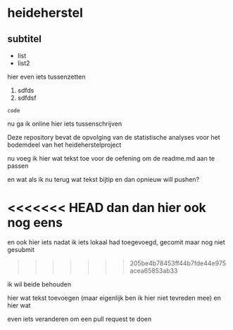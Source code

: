 # heideherstel

## subtitel

* list 
* list2

hier even iets tussenzetten

1. sdfds
2. sdfdsf

```
code
```
nu ga ik online hier iets tussenschrijven

Deze repository bevat de opvolging van de statistische analyses voor het bodemdeel van het heideherstelproject

nu voeg ik hier wat tekst toe voor de oefening om de readme.md aan te passen

en wat als ik nu terug wat tekst bijtip en dan opnieuw will pushen?

<<<<<<< HEAD
dan dan hier ook nog eens 
=======
en ook hier iets nadat ik iets lokaal had toegevoegd, gecomit maar nog niet gesubmit
>>>>>>> 205be4b78453ff44b7fde44e975acea65853ab33

ik wil beide behouden

hier wat tekst toevoegen (maar eigenlijk ben ik hier niet tevreden mee)
en hier wat


even iets veranderen om een pull request te doen
